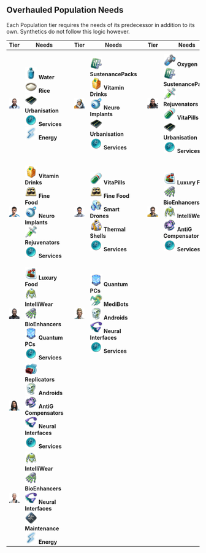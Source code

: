## Overhauled Population Needs
   Each Population tier requires the needs of its predecessor in addition to its own. Synthetics do not follow this logic however.

   | **Tier**|**Needs**||**Tier**|**Needs** || **Tier**|**Needs**||**Tier**|**Needs** |
   |---|---|---|---|---|---|---|---|---|---|---|
   |<img src="../../_media/icons/icon_portrait_resident_earth_01.png" />|<img src="../../_media/icons/A6_water.png" height="32" /> **Water** <br> <img src="../../_media/icons/A6_rice.png" height="32" /> **Rice** <br> <img src="../../_media/icons/A6_road.png" height="32" /> **Urbanisation** <br> <img src="../../_media/icons/A6_virtual_reality_generators.png" height="32" /> **Services** <br> <img src="../../_media/icons/icon_energy.png" height="32" /> **Energy**||<img src="../../_media/icons/icon_portrait_resident_arctic_01.png" />|<img src="../../_media/icons/A6_spacefood.png" height="32" /> **SustenancePacks** <br> <img src="../../_media/icons/A6_VitaDrinks.png" height="32" /> **Vitamin Drinks** <br> <img src="../../_media/icons/A6_NeuroImplants.png" height="32" /> **Neuro Implants** <br> <img src="../../_media/icons/A6_road.png" height="32" /> **Urbanisation** <br> <img src="../../_media/icons/A6_virtual_reality_generators.png" height="32" /> **Services**||<img src="../../_media/icons/icon_portrait_resident_moon_01.png" />|<img src="../../_media/icons/A6_oxygen.png" height="32" /> **Oxygen** <br> <img src="../../_media/icons/A6_spacefood.png" height="32" /> **SustenancePacks** <br> <img src="../../_media/icons/A6_rejuvenators.png" height="32" /> **Rejuvenators** <br> <img src="../../_media/icons/A6_vitapills.png" height="32" /> **VitaPills** <br> <img src="../../_media/icons/A6_road.png" height="32" /> **Urbanisation** <br> <img src="../../_media/icons/A6_virtual_reality_generators.png" height="32" /> **Services**||<img src="../../_media/icons/icon_portrait_resident_tundra_01.png" />|<img src="../../_media/icons/A6_VitaDrinks.png" height="32" /> **Vitamin Drinks** <br> <img src="../../_media/icons/A6_fine_food.png" height="32" /> **Fine Food** <br> <img src="../../_media/icons/A6_smart_drones.png" height="32" /> **Smart Drones** <br> <img src="../../_media/icons/A6_road.png" height="32" /> **Urbanisation** <br> <img src="../../_media/icons/A6_virtual_reality_generators.png" height="32" /> **Services**|
   |<img src="../../_media/icons/icon_portrait_resident_earth_02.png" />|<img src="../../_media/icons/A6_VitaDrinks.png" height="32" /> **Vitamin Drinks** <br> <img src="../../_media/icons/A6_fine_food.png" height="32" /> **Fine Food** <br> <img src="../../_media/icons/A6_NeuroImplants.png" height="32" /> **Neuro Implants** <br> <img src="../../_media/icons/A6_rejuvenators.png" height="32" /> **Rejuvenators** <br> <img src="../../_media/icons/A6_virtual_reality_generators.png" height="32" /> **Services**||<img src="../../_media/icons/icon_portrait_resident_arctic_02.png" />|<img src="../../_media/icons/A6_vitapills.png" height="32" /> **VitaPills** <br> <img src="../../_media/icons/A6_fine_food.png" height="32" /> **Fine Food** <br> <img src="../../_media/icons/A6_smart_drones.png" height="32" /> **Smart Drones** <br> <img src="../../_media/icons/A6_thermal_shells.png" height="32" /> **Thermal Shells** <br> <img src="../../_media/icons/A6_virtual_reality_generators.png" height="32" /> **Services**||<img src="../../_media/icons/icon_portrait_resident_moon_02.png" />|<img src="../../_media/icons/A6_LuxuryFood.png" height="32" /> **Luxury Food** <br> <img src="../../_media/icons/A6_cybernetic_implants.png" height="32" /> **BioEnhancers** <br> <img src="../../_media/icons/A6_intelli_clothes.png" height="32" /> **IntelliWear** <br> <img src="../../_media/icons/A6_Anti-GravCompensators.png" height="32" /> **AntiG Compensator** <br> <img src="../../_media/icons/A6_virtual_reality_generators.png" height="32" /> **Services**||<img src="../../_media/icons/icon_portrait_resident_tundra_02.png" />|<img src="../../_media/icons/A6_LuxuryFood.png" height="32" /> **Luxury Food** <br> <img src="../../_media/icons/A6_thermal_shells.png" height="32" /> **Thermal Shells** <br> <img src="../../_media/icons/A6_medibots.png" height="32" /> **MediBots** <br> <img src="../../_media/icons/A6_replicators.png" height="32" /> **Replicators** <br> <img src="../../_media/icons/A6_virtual_reality_generators.png" height="32" /> **Services**|
   |<img src="../../_media/icons/icon_portrait_resident_earth_03.png" />|<img src="../../_media/icons/A6_LuxuryFood.png" height="32" /> **Luxury Food** <br> <img src="../../_media/icons/A6_intelli_clothes.png" height="32" /> **IntelliWear** <br> <img src="../../_media/icons/A6_cybernetic_implants.png" height="32" /> **BioEnhancers** <br> <img src="../../_media/icons/A6_Quantum_Computers.png" height="32" /> **Quantum PCs** <br> <img src="../../_media/icons/A6_virtual_reality_generators.png" height="32" /> **Services**||<img src="../../_media/icons/icon_portrait_resident_arctic_03.png" />|<img src="../../_media/icons/A6_Quantum_Computers.png" height="32" /> **Quantum PCs** <br> <img src="../../_media/icons/A6_medibots.png" height="32" /> **MediBots** <br> <img src="../../_media/icons/A6_androids.png" height="32" /> **Androids** <br> <img src="../../_media/icons/A6_neural_interfaces.png" height="32" /> **Neural Interfaces** <br> <img src="../../_media/icons/A6_virtual_reality_generators.png" height="32" /> **Services**|||||||
   |<img src="../../_media/icons/icon_portrait_resident_earth_04.png" />|<img src="../../_media/icons/A6_replicators.png" height="32" /> **Replicators** <br> <img src="../../_media/icons/A6_androids.png" height="32" /> **Androids** <br> <img src="../../_media/icons/A6_Anti-GravCompensators.png" height="32" /> **AntiG Compensators** <br> <img src="../../_media/icons/A6_neural_interfaces.png" height="32" /> **Neural Interfaces** <br> <img src="../../_media/icons/A6_virtual_reality_generators.png" height="32" /> **Services**||
   |<img src="../../_media/icons/icon_portrait_resident_earth_05.png" />|<img src="../../_media/icons/A6_intelli_clothes.png" height="32" /> **IntelliWear** <br> <img src="../../_media/icons/A6_cybernetic_implants.png" height="32" /> **BioEnhancers** <br> <img src="../../_media/icons/A6_neural_interfaces.png" height="32" /> **Neural Interfaces** <br> <img src="../../_media/icons/A6_colony_safety.png" height="32" /> **Maintenance** <br> <img src="../../_media/icons/icon_energy.png" height="32" /> **Energy**|||||||
